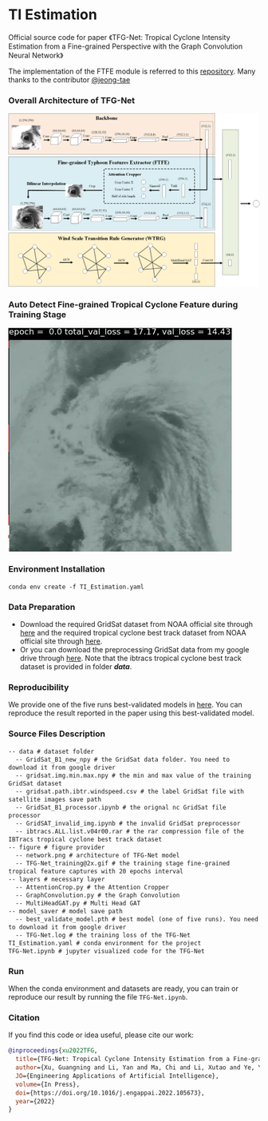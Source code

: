 # TI Estimation

Official source code for paper 《TFG-Net: Tropical Cyclone Intensity Estimation from a Fine-grained Perspective with the Graph Convolution Neural Network》

The implementation of the FTFE module is referred to this [repository](https://github.com/jeong-tae/RACNN-pytorch). Many thanks to the contributor [@jeong-tae](https://github.com/jeong-tae)

### Overall Architecture of TFG-Net
![image](https://github.com/xuguangning1218/TI_Estimation/blob/master/figure/model.png)

### Auto Detect Fine-grained Tropical Cyclone Feature during Training Stage
![image](https://github.com/xuguangning1218/TI_Estimation/blob/master/figure/TFG-Net_training%402x.gif)

### Environment Installation
```
conda env create -f TI_Estimation.yaml
```  

### Data Preparation 
* Download the required GridSat dataset from NOAA official site through [here](<https://www.ncei.noaa.gov/products/gridded-geostationary-brightness-temperature> "here") and the required tropical cyclone best track dataset from NOAA official site through [here](<https://www.ncdc.noaa.gov/ibtracs/>  "here"). 
* Or you can download the preprocessing GridSat data from my google drive through [here](<https://drive.google.com/drive/folders/1-4xPJxZEaofC1vJfKwK10Iwi9ocueFLZ?usp=sharing> "here"). Note that the ibtracs tropical cyclone best track dataset is provided in folder ***data***.

###  Reproducibility
We provide one of the five runs best-validated models in [here](<https://drive.google.com/drive/folders/1-FGSiIMvJm0XlLq0rOf_-_3-rl-FouBz?usp=sharing>  "here").  You can reproduce the result reported in the paper using this best-validated model.


###  Source Files Description

```
-- data # dataset folder
  -- GridSat_B1_new_npy # the GridSat data folder. You need to download it from google driver 
  -- gridsat.img.min.max.npy # the min and max value of the training GridSat dataset 
  -- gridsat.path.ibtr.windspeed.csv # the label GridSat file with satellite images save path 
  -- GridSat_B1_processor.ipynb # the orignal nc GridSat file processor 
  -- GridSAT_invalid_img.ipynb # the invalid GridSat preprocessor 
  -- ibtracs.ALL.list.v04r00.rar # the rar compression file of the IBTracs tropical cyclone best track dataset 
-- figure # figure provider
  -- network.png # architecture of TFG-Net model 
  -- TFG-Net_training@2x.gif # the training stage fine-grained tropical feature captures with 20 epochs interval
-- layers # necessary layer
  -- AttentionCrop.py # the Attention Cropper
  -- GraphConvolution.py # the Graph Convolution
  -- MultiHeadGAT.py # Multi Head GAT
-- model_saver # model save path
  -- best_validate_model.pth # best model (one of five runs). You need to download it from google driver
  -- TFG-Net.log # the training loss of the TFG-Net
TI_Estimation.yaml # conda environment for the project
TFG-Net.ipynb # jupyter visualized code for the TFG-Net
```

### Run

When the conda environment and datasets are ready, you can train or reproduce our result by running the file `TFG-Net.ipynb`.

### Citation
If you find this code or idea useful, please cite our work:
```bib
@inproceedings{xu2022TFG,
  title={TFG-Net: Tropical Cyclone Intensity Estimation from a Fine-grained Perspective with the Graph Convolution Neural Network},
  author={Xu, Guangning and Li, Yan and Ma, Chi and Li, Xutao and Ye, Yunming and Lin, Qingquan and Huang, Zhichao and Chen, Shidong},
  JO={Engineering Applications of Artificial Intelligence},
  volume={In Press},
  doi={https://doi.org/10.1016/j.engappai.2022.105673},
  year={2022}
}
```
